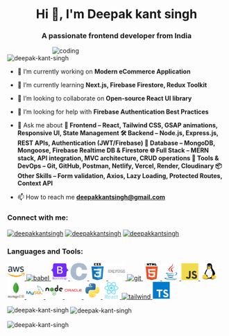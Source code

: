 <h1 align="center">Hi 👋, I'm Deepak kant singh</h1>
<h3 align="center">A passionate frontend developer from India</h3>

<img align="right" alt="coding" width="400px" src="https://media1.giphy.com/media/v1.Y2lkPWVjZjA1ZTQ3emFpam1jNXJwZnduMjNqMGViZG45ZHYyN2Jtbml4aDVodGMydmIwcCZlcD12MV9naWZzX3NlYXJjaCZjdD1n/gCPvobhbCxitDmuBkM/200w.webp" >

<p align="left"> <img src="https://komarev.com/ghpvc/?username=deepak-kant-singh&label=Profile%20views&color=0e75b6&style=flat" alt="deepak-kant-singh" /> </p>

- 🔭 I’m currently working on **Modern eCommerce Application**

- 🌱 I’m currently learning **Next.js, Firebase Firestore, Redux Toolkit**

- 👯 I’m looking to collaborate on **Open-source React UI library**

- 🤝 I’m looking for help with **Firebase Authentication Best Practices**

- 💬 Ask me about **🧠 Frontend – React, Tailwind CSS, GSAP animations, Responsive UI, State Management 🛠️ Backend – Node.js, Express.js, REST APIs, Authentication (JWT/Firebase) 💾 Database – MongoDB, Mongoose, Firebase Realtime DB & Firestore 🌐 Full Stack – MERN stack, API integration, MVC architecture, CRUD operations 🚀 Tools & DevOps – Git, GitHub, Postman, Netlify, Vercel, Render, Cloudinary 📦 Other Skills – Form validation, Axios, Lazy Loading, Protected Routes, Context API**

- 📫 How to reach me **deepakkantsingh@gmail.com**

<h3 align="left">Connect with me:</h3>
<p align="left">
<a href="https://linkedin.com/in/deepakkantsingh" target="blank"><img align="center" src="https://raw.githubusercontent.com/rahuldkjain/github-profile-readme-generator/master/src/images/icons/Social/linked-in-alt.svg" alt="deepakkantsingh" height="30" width="40" /></a>
<a href="https://www.hackerrank.com/deepakkantsingh" target="blank"><img align="center" src="https://raw.githubusercontent.com/rahuldkjain/github-profile-readme-generator/master/src/images/icons/Social/hackerrank.svg" alt="deepakkantsingh" height="30" width="40" /></a>
<a href="https://www.leetcode.com/deepakkantsingh" target="blank"><img align="center" src="https://raw.githubusercontent.com/rahuldkjain/github-profile-readme-generator/master/src/images/icons/Social/leet-code.svg" alt="deepakkantsingh" height="30" width="40" /></a>
</p>

<h3 align="left">Languages and Tools:</h3>
<p align="left"> <a href="https://aws.amazon.com" target="_blank" rel="noreferrer"> <img src="https://raw.githubusercontent.com/devicons/devicon/master/icons/amazonwebservices/amazonwebservices-original-wordmark.svg" alt="aws" width="40" height="40"/> </a> <a href="https://babeljs.io/" target="_blank" rel="noreferrer"> <img src="https://www.vectorlogo.zone/logos/babeljs/babeljs-icon.svg" alt="babel" width="40" height="40"/> </a> <a href="https://getbootstrap.com" target="_blank" rel="noreferrer"> <img src="https://raw.githubusercontent.com/devicons/devicon/master/icons/bootstrap/bootstrap-plain-wordmark.svg" alt="bootstrap" width="40" height="40"/> </a> <a href="https://www.cprogramming.com/" target="_blank" rel="noreferrer"> <img src="https://raw.githubusercontent.com/devicons/devicon/master/icons/c/c-original.svg" alt="c" width="40" height="40"/> </a> <a href="https://www.w3schools.com/css/" target="_blank" rel="noreferrer"> <img src="https://raw.githubusercontent.com/devicons/devicon/master/icons/css3/css3-original-wordmark.svg" alt="css3" width="40" height="40"/> </a> <a href="https://expressjs.com" target="_blank" rel="noreferrer"> <img src="https://raw.githubusercontent.com/devicons/devicon/master/icons/express/express-original-wordmark.svg" alt="express" width="40" height="40"/> </a> <a href="https://git-scm.com/" target="_blank" rel="noreferrer"> <img src="https://www.vectorlogo.zone/logos/git-scm/git-scm-icon.svg" alt="git" width="40" height="40"/> </a> <a href="https://www.w3.org/html/" target="_blank" rel="noreferrer"> <img src="https://raw.githubusercontent.com/devicons/devicon/master/icons/html5/html5-original-wordmark.svg" alt="html5" width="40" height="40"/> </a> <a href="https://www.java.com" target="_blank" rel="noreferrer"> <img src="https://raw.githubusercontent.com/devicons/devicon/master/icons/java/java-original.svg" alt="java" width="40" height="40"/> </a> <a href="https://developer.mozilla.org/en-US/docs/Web/JavaScript" target="_blank" rel="noreferrer"> <img src="https://raw.githubusercontent.com/devicons/devicon/master/icons/javascript/javascript-original.svg" alt="javascript" width="40" height="40"/> </a> <a href="https://www.linux.org/" target="_blank" rel="noreferrer"> <img src="https://raw.githubusercontent.com/devicons/devicon/master/icons/linux/linux-original.svg" alt="linux" width="40" height="40"/> </a> <a href="https://www.mongodb.com/" target="_blank" rel="noreferrer"> <img src="https://raw.githubusercontent.com/devicons/devicon/master/icons/mongodb/mongodb-original-wordmark.svg" alt="mongodb" width="40" height="40"/> </a> <a href="https://www.mysql.com/" target="_blank" rel="noreferrer"> <img src="https://raw.githubusercontent.com/devicons/devicon/master/icons/mysql/mysql-original-wordmark.svg" alt="mysql" width="40" height="40"/> </a> <a href="https://nodejs.org" target="_blank" rel="noreferrer"> <img src="https://raw.githubusercontent.com/devicons/devicon/master/icons/nodejs/nodejs-original-wordmark.svg" alt="nodejs" width="40" height="40"/> </a> <a href="https://www.oracle.com/" target="_blank" rel="noreferrer"> <img src="https://raw.githubusercontent.com/devicons/devicon/master/icons/oracle/oracle-original.svg" alt="oracle" width="40" height="40"/> </a> <a href="https://www.python.org" target="_blank" rel="noreferrer"> <img src="https://raw.githubusercontent.com/devicons/devicon/master/icons/python/python-original.svg" alt="python" width="40" height="40"/> </a> <a href="https://reactjs.org/" target="_blank" rel="noreferrer"> <img src="https://raw.githubusercontent.com/devicons/devicon/master/icons/react/react-original-wordmark.svg" alt="react" width="40" height="40"/> </a> <a href="https://tailwindcss.com/" target="_blank" rel="noreferrer"> <img src="https://www.vectorlogo.zone/logos/tailwindcss/tailwindcss-icon.svg" alt="tailwind" width="40" height="40"/> </a> <a href="https://www.typescriptlang.org/" target="_blank" rel="noreferrer"> <img src="https://raw.githubusercontent.com/devicons/devicon/master/icons/typescript/typescript-original.svg" alt="typescript" width="40" height="40"/> </a> </p>

<p><img align="left" src="https://github-readme-stats.vercel.app/api/top-langs?username=deepak-kant-singh&show_icons=true&locale=en&layout=compact" alt="deepak-kant-singh" /></p>

<p>&nbsp;<img align="center" src="https://github-readme-stats.vercel.app/api?username=deepak-kant-singh&show_icons=true&locale=en" alt="deepak-kant-singh" /></p>

<p><img align="center" src="https://github-readme-streak-stats.herokuapp.com/?user=deepak-kant-singh&" alt="deepak-kant-singh" /></p>
